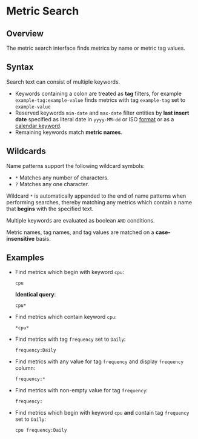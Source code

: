 # Metric Search

## Overview

The metric search interface finds metrics by name or metric tag values.

## Syntax

Search text can consist of multiple keywords.

* Keywords containing a colon are treated as **tag** filters, for example `example-tag:example-value` finds metrics with tag `example-tag` set to `example-value`
* Reserved keywords `min-date` and `max-date` filter entities by **last insert date** specified as literal date in `yyyy-MM-dd` or ISO [format](../shared/date-format.md) or as a [calendar keyword](../shared/calendar.md).
* Remaining keywords match **metric names**.

## Wildcards

Name patterns support the following wildcard symbols:

* `*` Matches any number of characters.
* `?` Matches any one character.

Wildcard `*` is automatically appended to the end of name patterns when performing searches, thereby matching any metrics which contain a name that **begins** with the specified text.

Multiple keywords are evaluated as boolean `AND` conditions.

Metric names, tag names, and tag values are matched on a  **case-insensitive** basis.

## Examples

* Find metrics which begin with keyword `cpu`:

  ```ls
  cpu
  ```

  **Identical query**:

  ```ls
  cpu*
  ```

* Find metrics which contain keyword `cpu`:

  ```ls
  *cpu*
  ```

* Find metrics with tag `frequency` set to `Daily`:

  ```ls
  frequency:Daily
  ```

* Find metrics with any value for tag `frequency` and display `frequency` column:

  ```ls
  frequency:*
  ```

* Find metrics with non-empty value for tag `frequency`:

  ```ls
  frequency:
  ```

* Find metrics which begin with keyword `cpu` **and** contain tag `frequency` set to `Daily`:

  ```ls
  cpu frequency:Daily
  ```
